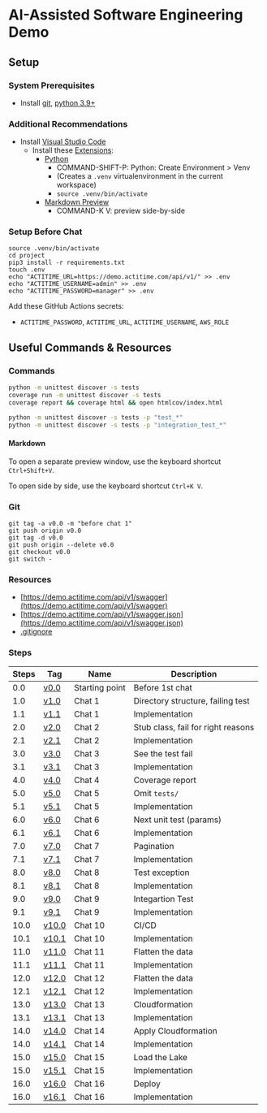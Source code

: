 # AI-Assisted Software Engineering Demo

## Setup

### System Prerequisites

* Install [git](https://git-scm.com/downloads), [python 3.9+](https://www.python.org/downloads/)

### Additional Recommendations

* Install [Visual Studio Code](https://code.visualstudio.com/download)
  * Install these [Extensions](https://marketplace.visualstudio.com/VSCode): 
    * [Python](https://marketplace.visualstudio.com/items?itemName=ms-python.python)
      * COMMAND-SHIFT-P: Python: Create Environment > Venv 
      * (Creates a `.venv` virtualenvironment in the current workspace)
      * `source .venv/bin/activate` 
    * [Markdown Preview](https://marketplace.visualstudio.com/items?itemName=bierner.markdown-preview-github-styles)
      * COMMAND-K V: preview side-by-side

### Setup Before Chat

```
source .venv/bin/activate
cd project
pip3 install -r requirements.txt
touch .env
echo "ACTITIME_URL=https://demo.actitime.com/api/v1/" >> .env
echo "ACTITIME_USERNAME=admin" >> .env
echo "ACTITIME_PASSWORD=manager" >> .env
```

Add these GitHub Actions secrets:
* `ACTITIME_PASSWORD`, `ACTITIME_URL`, `ACTITIME_USERNAME`, `AWS_ROLE`



## Useful Commands & Resources

### Commands

```bash
python -m unittest discover -s tests
coverage run -m unittest discover -s tests
coverage report && coverage html && open htmlcov/index.html

python -m unittest discover -s tests -p "test_*"
python -m unittest discover -s tests -p "integration_test_*"
```
#### Markdown

To open a separate preview window, use the keyboard shortcut `Ctrl+Shift+V`.

To open side by side, use the keyboard shortcut `Ctrl+K V`.

### Git 

```
git tag -a v0.0 -m "before chat 1"
git push origin v0.0
git tag -d v0.0
git push origin --delete v0.0
git checkout v0.0
git switch -
```


### Resources

* [https://demo.actitime.com/api/v1/swagger](https://demo.actitime.com/api/v1/swagger)
* [https://demo.actitime.com/api/v1/swagger.json](https://demo.actitime.com/api/v1/swagger.json)
* [.gitignore](https://raw.githubusercontent.com/github/gitignore/main/Python.gitignore)



### Steps

| Steps | Tag  | Name              | Description |
|-------|------|-------------------|-------------|
| 0.0   | [v0.0](https://github.com/mattcvincent/ai-assisted/tree/v0.0) | Starting point | Before 1st chat |
| 1.0   | [v1.0](https://github.com/mattcvincent/ai-assisted/tree/v1.0) | Chat 1 | Directory structure, failing test |
| 1.1   | [v1.1](https://github.com/mattcvincent/ai-assisted/tree/v1.1) | Chat 1 | Implementation |
| 2.0   | [v2.0](https://github.com/mattcvincent/ai-assisted/tree/v2.0) | Chat 2 | Stub class, fail for right reasons |
| 2.1   | [v2.1](https://github.com/mattcvincent/ai-assisted/tree/v2.1) | Chat 2 | Implementation |
| 3.0   | [v3.0](https://github.com/mattcvincent/ai-assisted/tree/v3.0) | Chat 3 | See the test fail |
| 3.1   | [v3.1](https://github.com/mattcvincent/ai-assisted/tree/v3.1) | Chat 3 | Implementation |
| 4.0   | [v4.0](https://github.com/mattcvincent/ai-assisted/tree/v4.0) | Chat 4 | Coverage report |
| 5.0   | [v5.0](https://github.com/mattcvincent/ai-assisted/tree/v5.0) | Chat 5 | Omit  `tests/` |
| 5.1   | [v5.1](https://github.com/mattcvincent/ai-assisted/tree/v5.1) | Chat 5 | Implementation |
| 6.0   | [v6.0](https://github.com/mattcvincent/ai-assisted/tree/v6.0) | Chat 6 | Next unit test (params) |
| 6.1   | [v6.1](https://github.com/mattcvincent/ai-assisted/tree/v6.1) | Chat 6 | Implementation |
| 7.0   | [v7.0](https://github.com/mattcvincent/ai-assisted/tree/v7.0) | Chat 7 | Pagination |
| 7.1   | [v7.1](https://github.com/mattcvincent/ai-assisted/tree/v7.1) | Chat 7 | Implementation |
| 8.0   | [v8.0](https://github.com/mattcvincent/ai-assisted/tree/v8.0) | Chat 8 | Test exception |
| 8.1   | [v8.1](https://github.com/mattcvincent/ai-assisted/tree/v8.1) | Chat 8 | Implementation |
| 9.0   | [v9.0](https://github.com/mattcvincent/ai-assisted/tree/v9.0) | Chat 9 | Integartion Test |
| 9.1   | [v9.1](https://github.com/mattcvincent/ai-assisted/tree/v9.1) | Chat 9 | Implementation |
| 10.0   | [v10.0](https://github.com/mattcvincent/ai-assisted/tree/v10.0) | Chat 10 | CI/CD |
| 10.1   | [v10.1](https://github.com/mattcvincent/ai-assisted/tree/v10.1) | Chat 10 | Implementation |
| 11.0   | [v11.0](https://github.com/mattcvincent/ai-assisted/tree/v11.0) | Chat 11 | Flatten the data |
| 11.1   | [v11.1](https://github.com/mattcvincent/ai-assisted/tree/v11.1) | Chat 11 | Implementation |
| 12.0   | [v12.0](https://github.com/mattcvincent/ai-assisted/tree/v12.0) | Chat 12 | Flatten the data |
| 12.1   | [v12.1](https://github.com/mattcvincent/ai-assisted/tree/v12.1) | Chat 12 | Implementation |
| 13.0   | [v13.0](https://github.com/mattcvincent/ai-assisted/tree/v13.0) | Chat 13 | Cloudformation |
| 13.1   | [v13.1](https://github.com/mattcvincent/ai-assisted/tree/v13.1) | Chat 13 | Implementation |
| 14.0   | [v14.0](https://github.com/mattcvincent/ai-assisted/tree/v14.0) | Chat 14 | Apply Cloudformation |
| 14.0   | [v14.1](https://github.com/mattcvincent/ai-assisted/tree/v14.1) | Chat 14 | Implementation |
| 15.0   | [v15.0](https://github.com/mattcvincent/ai-assisted/tree/v15.0) | Chat 15 | Load the Lake |
| 15.0   | [v15.1](https://github.com/mattcvincent/ai-assisted/tree/v15.1) | Chat 15 | Implementation |
| 16.0   | [v16.0](https://github.com/mattcvincent/ai-assisted/tree/v16.0) | Chat 16 | Deploy |
| 16.0   | [v16.1](https://github.com/mattcvincent/ai-assisted/tree/v16.1) | Chat 16 | Implementation |